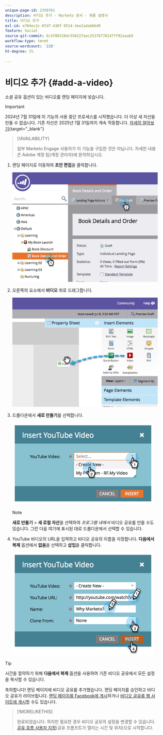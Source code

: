 ```yaml
---
unique-page-id: 2359761
description: 비디오 추가 - Marketo 문서 - 제품 설명서
title: 비디오 추가
exl-id: e704ec2c-07d7-430f-9514-3ee2a4ab66d9
feature: Social
source-git-commit: 6c3f803104c550227aec25376778147ff92aaab9
workflow-type: tm+mt
source-wordcount: '228'
ht-degree: 1%

---
```


# 비디오 추가 {#add-a-video}

소셜 공유 옵션이 있는 비디오를 랜딩 페이지에 넣습니다.

>[!IMPORTANT]
>
>2024년 7월 31일에 이 기능의 사용 중단 프로세스를 시작했습니다. 더 이상 새 자산을 만들 수 없습니다. 기존 자산은 2025년 1월 31일까지 계속 작동합니다. [자세히 알아보기](https://nation.marketo.com/t5/employee-blogs/marketo-engage-social-features-deprecation/ba-p/351977){target="_blank"}

>[!AVAILABILITY]
>
>일부 Marketo Engage 사용자가 이 기능을 구입한 것은 아닙니다. 자세한 내용은 Adobe 계정 팀(계정 관리자)에 문의하십시오.

1. 랜딩 페이지로 이동하여 **초안 편집**&#x200B;을 클릭합니다.

   ![](assets/image2014-9-23-16-3a49-3a49.png)

1. 오른쪽의 요소에서 **비디오** 위로 드래그합니다.

   ![](assets/image2014-9-23-16-3a51-3a0.png)

1. 드롭다운에서 **새로 만들기**&#x200B;를 선택합니다.

   ![](assets/image2014-9-23-16-3a51-3a11.png)

   >[!NOTE]
   >
   >**새로 만들기** > **새 로컬 자산**&#x200B;을 선택하여 _프로그램 내에서_ 비디오 공유를 만들 수도 있습니다. 그런 다음 여기에 표시된 대로 드롭다운에서 선택할 수 있습니다.

1. YouTube 비디오의 URL을 입력하고 비디오 공유의 이름을 지정합니다. **다음에서 복제** 옵션에서 **없음**&#x200B;을 선택하고 **삽입**&#x200B;을 클릭합니다.

   ![](assets/image2014-9-23-16-3a51-3a32.png)

>[!TIP]
>
>시간을 절약하기 위해 **다음에서 복제** 옵션을 사용하여 기존 비디오 공유에서 모든 설정을 복사할 수 있습니다.

축하합니다! 랜딩 페이지에 비디오 공유를 추가했습니다. 랜딩 페이지를 승인하고 비디오 공유가 라이브됩니다. [랜딩 페이지를 Facebook에 게시](/help/marketo/product-docs/demand-generation/facebook/publish-landing-pages-to-facebook.md)하거나 [비디오 공유를 웹 사이트에 게시](/help/marketo/product-docs/demand-generation/social/configuring-social-actions/customize-video-share-flow.md)할 수도 있습니다.

>[!MORELIKETHIS]
>
>완료되었습니다. 하지만 필요한 경우 비디오 공유의 설정을 변경할 수 있습니다. [공유 흐름 사용자 지정](/help/marketo/product-docs/demand-generation/social/configuring-social-actions/customize-video-share-flow.md)(공유 프롬프트가 열리는 시간 및 위치)으로 시작합니다.
